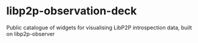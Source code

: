 # libp2p-observation-deck
Public catalogue of widgets for visualising LibP2P introspection data, built on libp2p-observer
